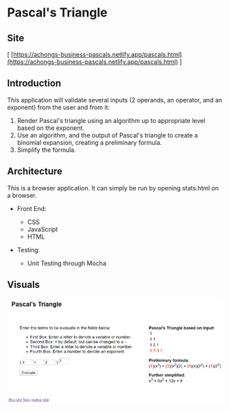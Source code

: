 # Pascal's Triangle

## Site
[   [https://achongs-business-pascals.netlify.app/pascals.html](https://achongs-business-pascals.netlify.app/pascals.html)    ]

## Introduction
This application will validate several inputs (2 operands, an operator, and an exponent) from the user and from it:

1. Render Pascal's triangle using an algorithm up to appropriate level based on the exponent.
2. Use an algorithm, and the output of Pascal's triangle to create a binomial expansion, creating a preliminary formula.
3. Simplify the formula.

## Architecture

This is a browser application. It can simply be run by opening stats.html on a browser.

* Front End:
    * CSS
    * JavaScript
    * HTML

* Testing:
    * Unit Testing through Mocha

## Visuals

![screenshot](https://github.com/achongsBiz/readme-files/blob/master/pascals-triangle/pascals1.PNG)

